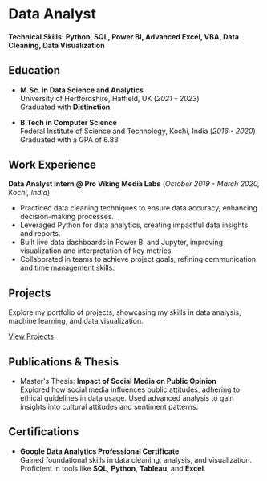 # Data Analyst

#### Technical Skills: Python, SQL, Power BI, Advanced Excel, VBA, Data Cleaning, Data Visualization

## Education
- **M.Sc. in Data Science and Analytics**  
  University of Hertfordshire, Hatfield, UK (_2021 - 2023_)  
  Graduated with **Distinction**

- **B.Tech in Computer Science**  
  Federal Institute of Science and Technology, Kochi, India (_2016 - 2020_)  
  Graduated with a GPA of 6.83

## Work Experience
**Data Analyst Intern @ Pro Viking Media Labs** (_October 2019 - March 2020, Kochi, India_)  
- Practiced data cleaning techniques to ensure data accuracy, enhancing decision-making processes.
- Leveraged Python for data analytics, creating impactful data insights and reports.
- Built live data dashboards in Power BI and Jupyter, improving visualization and interpretation of key metrics.
- Collaborated in teams to achieve project goals, refining communication and time management skills.

## Projects
Explore my portfolio of projects, showcasing my skills in data analysis, machine learning, and data visualization.

[View Projects](projects.md)

## Publications & Thesis
- Master's Thesis: **Impact of Social Media on Public Opinion**  
  Explored how social media influences public attitudes, adhering to ethical guidelines in data usage. Used advanced analysis to gain insights into cultural attitudes and sentiment patterns.

## Certifications
- **Google Data Analytics Professional Certificate**  
  Gained foundational skills in data cleaning, analysis, and visualization. Proficient in tools like **SQL**, **Python**, **Tableau**, and **Excel**.


<div class="clear-float">
  <!-- The GitHub or other links displayed here will now appear below the image -->
</div>


